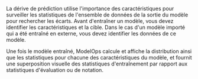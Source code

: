 La dérive de prédiction utilise l'importance des caractéristiques pour surveiller les statistiques de l'ensemble de données de la sortie du modèle pour rechercher les écarts. Avant d'entraîner un modèle, vous devez identifier les caractéristiques et la cible. Dans le cas d'un modèle importé qui a été entraîné en externe, vous devez identifier les données de ce modèle.

Une fois le modèle entraîné, ModelOps calcule et affiche la distribution ainsi que les statistiques pour chacune des caractéristiques du modèle, et fournit une superposition visuelle des statistiques d'entraînement par rapport aux statistiques d'évaluation ou de notation.

